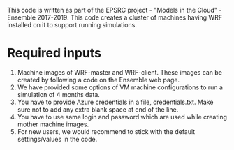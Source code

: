 
This code is written as part of the EPSRC project - "Models in the Cloud" - Ensemble 2017-2019.
This code creates a cluster of machines having WRF installed on it to support running simulations.

# Required inputs
 1) Machine images of WRF-master and WRF-client. These images can be created by following a code on the Ensemble web page.
 2) We have provided some options of VM machine configurations to run a simulation of 4 months data.
 3) You have to provide Azure credentials in a file, credentials.txt. Make sure not to add any extra blank space at end of the line.
 4) You have to use same login and password which are used while creating mother machine images.
 5) For new users, we would recommend to stick with the default settings/values in the code.

